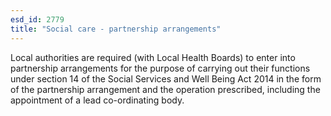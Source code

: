 ```yaml
---
esd_id: 2779
title: "Social care - partnership arrangements"
---
```


Local authorities are required (with Local Health Boards) to enter into partnership arrangements for the purpose of carrying out their functions under section 14 of the Social Services and Well Being Act 2014 in the form of the partnership arrangement and the operation prescribed, including the appointment of a lead co-ordinating body.

